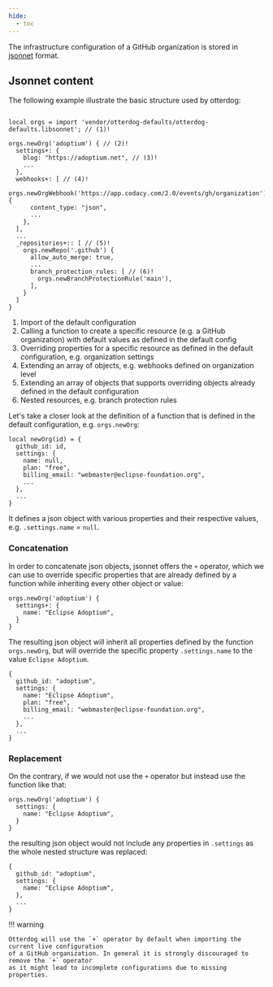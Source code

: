 ```yaml
---
hide:
  - toc
---
```


The infrastructure configuration of a GitHub organization is stored in [jsonnet](https://jsonnet.org/) format.

## Jsonnet content

The following example illustrate the basic structure used by otterdog:

``` jsonnet linenums="1" hl_lines="1 3 5 8 15 19"

local orgs = import 'vendor/otterdog-defaults/otterdog-defaults.libsonnet'; // (1)!

orgs.newOrg('adoptium') { // (2)!
  settings+: { 
    blog: "https://adoptium.net", // (3)!
    ...
  },
  webhooks+: [ // (4)!
    orgs.newOrgWebhook('https://app.codacy.com/2.0/events/gh/organization') {
      content_type: "json",
      ...
    },
  ],
  ...
  _repositories+:: [ // (5)!
    orgs.newRepo('.github') {
      allow_auto_merge: true,
      ...
      branch_protection_rules: [ // (6)!
        orgs.newBranchProtectionRule('main'),
      ],
    }
  ]
}
```

1. Import of the default configuration
2. Calling a function to create a specific resource (e.g. a GitHub organization) with default values as defined in the default config
3. Overriding properties for a specific resource as defined in the default configuration, e.g. organization settings
4. Extending an array of objects, e.g. webhooks defined on organization level
5. Extending an array of objects that supports overriding objects already defined in the default configuration
6. Nested resources, e.g. branch protection rules

Let's take a closer look at the definition of a function that is defined in the default configuration, e.g. `orgs.newOrg`:

``` jsonnet
local newOrg(id) = {
  github_id: id,
  settings: {
    name: null,
    plan: "free",
    billing_email: "webmaster@eclipse-foundation.org",
    ...
  },
  ...
}
```

It defines a json object with various properties and their respective values, e.g. `.settings.name` = `null`. 

### Concatenation

In order to concatenate json objects, jsonnet offers the `+` operator, which we can use to override specific
properties that are already defined by a function while inheriting every other object or value:

``` jsonnet linenums="1" hl_lines="2"
orgs.newOrg('adoptium') {
  settings+: { 
    name: "Eclipse Adoptium",
  }
}
```

The resulting json object will inherit all properties defined by the function `orgs.newOrg`, but will override 
the specific property `.settings.name` to the value `Eclipse Adoptium`.

``` jsonnet
{
  github_id: "adoptium",
  settings: {
    name: "Eclipse Adoptium",
    plan: "free",
    billing_email: "webmaster@eclipse-foundation.org",
    ...
  },
  ...
}
```

### Replacement

On the contrary, if we would not use the `+` operator but instead use the function like that:

``` jsonnet linenums="1" hl_lines="2"
orgs.newOrg('adoptium') {
  settings: { 
    name: "Eclipse Adoptium",
  }
}
```

the resulting json object would not include any properties in `.settings` as the whole nested 
structure was replaced:

``` jsonnet
{
  github_id: "adoptium",
  settings: {
    name: "Eclipse Adoptium",
  },
  ...
}
```

!!! warning

    Otterdog will use the `+` operator by default when importing the current live configuration
    of a GitHub organization. In general it is strongly discouraged to remove the `+` operator
    as it might lead to incomplete configurations due to missing properties.
    